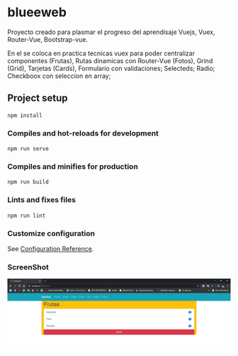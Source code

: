# blueeweb
Proyecto creado para plasmar el progreso del aprendisaje Vuejs, Vuex, Router-Vue, Bootstrap-vue.

En el se coloca en practica tecnicas vuex para poder centralizar componentes (Frutas),
Rutas dinamicas con Router-Vue (Fotos),
Grind (Grid), Tarjetas (Cards), Formulario con validaciones; Selecteds; Radio; Checkboox con seleccion en array; 



## Project setup
```
npm install
```

### Compiles and hot-reloads for development
```
npm run serve
```

### Compiles and minifies for production
```
npm run build
```

### Lints and fixes files
```
npm run lint
```

### Customize configuration
See [Configuration Reference](https://cli.vuejs.org/config/).

### ScreenShot

![ScreenShot](src/assets/screenshot/ss1.JPG)